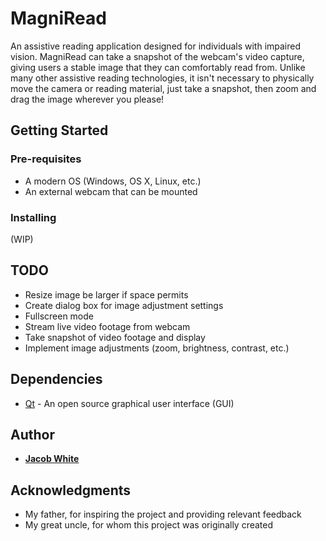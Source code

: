 # MagniRead

An assistive reading application designed for individuals with impaired vision. MagniRead can take a snapshot of the webcam's video capture, giving users a stable image that they can comfortably read from. Unlike many other assistive reading technologies, it isn't necessary to physically move the camera or reading material, just take a snapshot, then zoom and drag the image wherever you please!

## Getting Started 
### Pre-requisites

* A modern OS (Windows, OS X, Linux, etc.)
* An external webcam that can be mounted

### Installing
(WIP)

## TODO
* Resize image be larger if space permits
* Create dialog box for image adjustment settings
* Fullscreen mode
* Stream live video footage from webcam
* Take snapshot of video footage and display
* Implement image adjustments (zoom, brightness, contrast, etc.)

## Dependencies
* [Qt](https://www.qt.io/) - An open source graphical user interface (GUI)

## Author
* **[Jacob White](https://github.com/jdwhite88)**

## Acknowledgments
* My father, for inspiring the project and providing relevant feedback
* My great uncle, for whom this project was originally created
